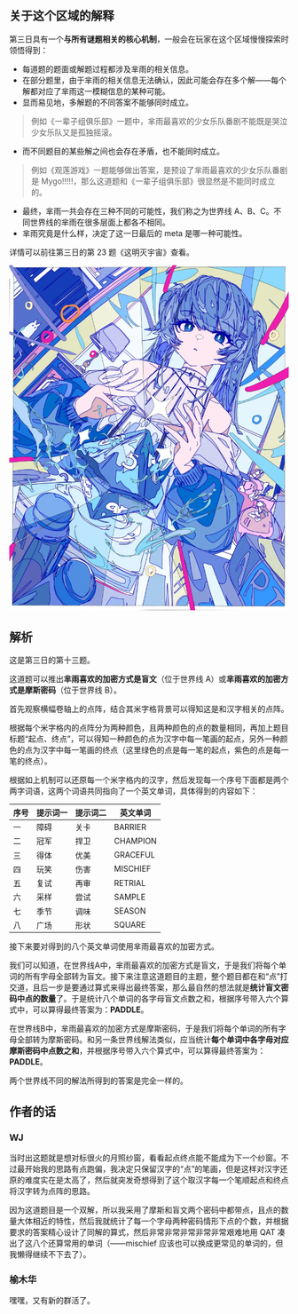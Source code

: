 ## 关于这个区域的解释

第三日具有一个**与所有谜题相关的核心机制**，一般会在玩家在这个区域慢慢探索时领悟得到：

- 每道题的题面或解题过程都涉及芈雨的相关信息。
- 在部分题里，由于芈雨的相关信息无法确认，因此可能会存在多个解——每个解都对应了芈雨这一模糊信息的某种可能。
- 显而易见地，多解题的不同答案不能够同时成立。

> 例如《一辈子组俱乐部》一题中，芈雨最喜欢的少女乐队番剧不能既是哭泣少女乐队又是孤独摇滚。

- 而不同题目的某些解之间也会存在矛盾，也不能同时成立。

> 例如《观莲游戏》一题能够做出答案，是预设了芈雨最喜欢的少女乐队番剧是 Mygo!!!!!，那么这道题和《一辈子组俱乐部》很显然是不能同时成立的。

- 最终，芈雨一共会存在三种不同的可能性，我们称之为世界线 A、B、C。不同世界线的芈雨在很多层面上都各不相同。
- 芈雨究竟是什么样，决定了这一日最后的 meta 是哪一种可能性。

详情可以前往第三日的第 23 题《这明灭宇宙》查看。

<img class="puzzle-image" src="media/solution/day3_premeta/4.webp" alt="">

## 解析

这是第三日的第十三题。

这道题可以推出**芈雨喜欢的加密方式是盲文**（位于世界线 A）或**芈雨喜欢的加密方式是摩斯密码**（位于世界线 B）。

首先观察横幅卷轴上的点阵，结合其米字格背景可以得知这是和汉字相关的点阵。

根据每个米字格内的点阵分为两种颜色，且两种颜色的点的数量相同，再加上题目标题“起点、终点”，可以得知一种颜色的点为汉字中每一笔画的起点，另外一种颜色的点为汉字中每一笔画的终点（这里绿色的点是每一笔的起点，紫色的点是每一笔的终点）。

根据如上机制可以还原每一个米字格内的汉字，然后发现每一个序号下面都是两个两字词语，这两个词语共同指向了一个英文单词，具体得到的内容如下：

|序号|提示词一|提示词二|英文单词|
|-|-|-|-|
|一|障碍|关卡|BARRIER|
|二|冠军|捍卫|CHAMPION|
|三|得体|优美|GRACEFUL|
|四|玩笑|伤害|MISCHIEF|
|五|复试|再审|RETRIAL|
|六|采样|尝试|SAMPLE|
|七|季节|调味|SEASON|
|八|广场|形状|SQUARE|

接下来要对得到的八个英文单词使用芈雨最喜欢的加密方式。

我们可以知道，在世界线A中，芈雨最喜欢的加密方式是盲文，于是我们将每个单词的所有字母全部转为盲文。接下来注意这道题目的主题，整个题目都在和“点”打交道，且后一步是要通过算式来得出最终答案，那么最自然的想法就是**统计盲文密码中点的数量**了。于是统计八个单词的各字母盲文点数之和，根据序号带入六个算式中，可以算得最终答案为：**PADDLE**。

在世界线B中，芈雨最喜欢的加密方式是摩斯密码，于是我们将每个单词的所有字母全部转为摩斯密码。和另一条世界线解法类似，应当统计**每个单词中各字母对应摩斯密码中点数之和**，并根据序号带入六个算式中，可以算得最终答案为：**PADDLE**。

两个世界线不同的解法所得到的答案是完全一样的。

## 作者的话

### WJ

当时出这题就是想对标很火的月照纱窗，看看起点终点能不能成为下一个纱窗。不过最开始我的思路有点跑偏，我决定只保留汉字的“点”的笔画，但是这样对汉字还原的难度实在是太高了，然后就突发奇想得到了这个取汉字每一个笔顺起点和终点将汉字转为点阵的思路。

因为这道题目是一个双解，所以我采用了摩斯和盲文两个密码中都带点，且点的数量大体相近的特性，然后我就统计了每一个字母两种密码情形下点的个数，并根据要求的答案精心设计了同解的算式，然后非常非常非常非常非常艰难地用 QAT 凑出了这八个还算常用的单词（——mischief 应该也可以换成更常见的单词的，但我懒得继续不下去了）。

### 榆木华

嘿嘿，又有新的群活了。
